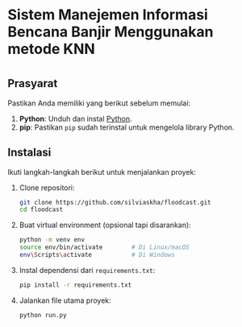 # Sistem Manejemen Informasi Bencana Banjir Menggunakan metode KNN


#
## Prasyarat

Pastikan Anda memiliki yang berikut sebelum memulai:

1. **Python**: Unduh dan instal [Python](https://www.python.org/downloads/).
2. **pip**: Pastikan `pip` sudah terinstal untuk mengelola library Python.

## Instalasi

Ikuti langkah-langkah berikut untuk menjalankan proyek:

1. Clone repositori:

    ```bash
    git clone https://github.com/silviaskha/floodcast.git
    cd floodcast
    ```

2. Buat virtual environment (opsional tapi disarankan):

    ```bash
    python -m venv env
    source env/bin/activate        # Di Linux/macOS
    env\Scripts\activate           # Di Windows
    ```

3. Instal dependensi dari `requirements.txt`:

    ```bash
    pip install -r requirements.txt
    ```

4. Jalankan file utama proyek:

    ```bash
    python run.py
    ```

